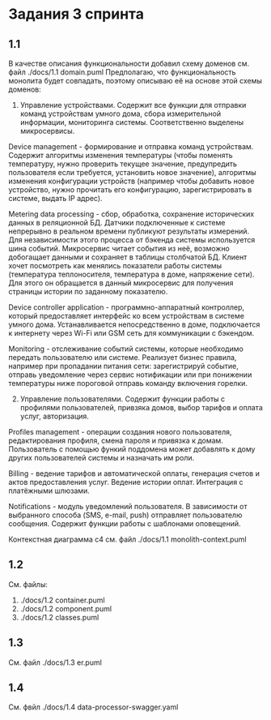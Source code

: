 # Задания 3 спринта

## 1.1
В качестве описания функциональности добавил схему доменов см. файл ./docs/1.1 domain.puml
Предполагаю, что функциональность монолита будет совпадать, поэтому описываю её на основе этой схемы доменов:
1. Управление устройствами. Содержит все функции для отправки команд устройствам умного дома, сбора измерительной информации, мониторинга системы. Соответственно выделены микросервисы.

Device management - формирование и отправка команд устройствам. Содержит алгоритмы изменения температуры (чтобы поменять температуру, нужно проверить текущее значение, предупредить пользователя если требуется, установить новое значение), алгоритмы изменения конфигурации устройств (например чтобы добавить новое устройство, нужно прочитать его конфигурацию, зарегистрировать в системе, выдать IP адрес).

Metering data processing - сбор, обработка, сохранение исторических данных в реляционной БД. Датчики  подключенные к системе непрерывно в реальном времени публикуют результаты измерений. Для независимости этого процесса от бэкенда системы используется шина событий. Микросервис читает события из неё, возможно добогащает данными и сохраняет в таблицы столбчатой БД. Клиент хочет посмотреть как менялись показатели работы системы (температура теплоносителя, температура в доме, напряжение сети). Для этого он обращается в данный микросервис для получения страницы истории по заданному показателю.

Device controller application - программно-аппаратный контроллер, который предоставляет интерфейс ко всем устройствам в системе умного дома. Устанавливается непосредственно в доме, подключается к интернету через Wi-Fi или GSM сеть для коммуникации с бэкендом.

Monitoring - отслеживание событий системы, которые необходимо передать пользователю или системе. Реализует бизнес правила, например при пропадании питания сети: зарегистрируй событие, отправь уведомление через сервис нотификации или при понижении температуры ниже пороговой отправь команду включения горелки.

2. Управление пользователями. Содержит функции работы с профилями пользователей, привзяка домов, выбор тарифов и оплата услуг, авторизация.

Profiles management - операции создания нового пользователя, редактирования профиля, смена пароля и привязка к домам. Пользователь с помощью функий поддомена может добавлять к дому других пользователей системы и назначать им роли.

Billing - ведение тарифов и автоматической оплаты, генерация счетов и актов предоставления услуг. Ведение истории оплат. Интеграция с платёжными шлюзами.

Notifications - модуль уведомлений пользователя. В зависимости от выбранного способа (SMS, e-mail, push) отправляет пользователю сообщения. Содержит функции работы с шаблонами оповещений.

Контекстная диаграмма c4 см. файл ./docs/1.1 monolith-context.puml

## 1.2
См. файлы: 
1. ./docs/1.2 container.puml
2. ./docs/1.2 component.puml 
3. ./docs/1.2 classes.puml

## 1.3
См. файл ./docs/1.3 er.puml

## 1.4
См. фвйл ./docs/1.4 data-processor-swagger.yaml